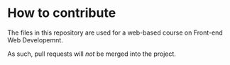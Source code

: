 # How to contribute

The files in this repository are used for a web-based course on Front-end Web Developemnt.

As such, pull requests will _not_ be merged into the project.
